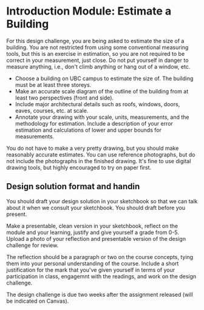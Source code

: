 # Introduction Module: Estimate a Building
For this design challenge, you are being asked to estimate the size of a building. You are not restricted from using some conventional measuring tools, but this is an exercise in estimation, so you are not required to be correct in your measurement, just close. Do not put yourself in danger to measure anything, i.e., don't climb anything or hang out of a window, etc.

- Choose a building on UBC campus to estimate the size of. The building must be at least three storeys.
- Make an accurate scale diagram of the outline of the building from at least two perspectives (front and side). 
- Include major architectural details such as roofs, windows, doors, eaves, courses, etc. at scale.
- Annotate your drawing with your scale, units, measurements, and the methodology for estimation. Include a description of your error estimation and calculations of lower and upper bounds for measurements.

You do not have to make a very pretty drawing, but you should make reasonably accurate estimates. You can use reference photographs, but do not include the photographs in the finished drawing. It's fine to use digital drawing tools, but highly encouraged to try on paper first.


## Design solution format and handin

You should draft your design solution in your sketchbook so that we can talk about it when we consult your sketchbook. You should draft before you present.

Make a presentable, clean version in your sketchbook, reflect on the module and your learning, justify and give yourself a grade from 0-5. Upload a photo of your reflection and presentable version of the design challenge for review.

The reflection should be a paragraph or two on the course concepts, tying them into your personal understanding of the course. Include a short justification for the mark that you've given yourself in terms of your participation in class, engagemnt with the readings, and work on the design challenge.

The design challenge is due two weeks after the assignment released (will be indicated on Canvas).